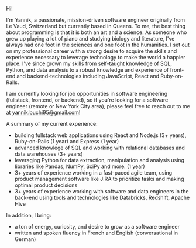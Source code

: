 Hi! 

I'm Yannik, a passionate, mission-driven software engineer originally from Le Vaud, Switzerland but currently based in Queens. To me, the best thing about programming is that it is both an art and a science. As someone who grew up playing a lot of piano and studying biology and literature, I've always had one foot in the sciences and one foot in the humanities. I set out on my professional career with a strong desire to acquire the skills and experience necessary to leverage technology to make the world a happier place. I've since grown my skills from self-taught knowledge of SQL, Python, and data analysis to a robust knowledge and experience of front-end and backend-technologies including JavaScript, React and Ruby-on-Rails.

I am currently looking for job opportunities in software engineering (fullstack, frontend, or backend), so if you're looking for a software engineer (remote or New York City area), please feel free to reach out to me at yannik.buchi95@gmail.com!

A summary of my current experience:

- building fullstack web applications using React and Node.js (3+ years), Ruby-on-Rails (1 year) and Express (1 year)
- advanced knowlege of SQL and working with relational databases and data warehouses (3+ years)
- leveraging Python for data extraction, manipulation and analysis using libraries like Pandas, NumPy, SciPy and more. (1 year)
- 3+ years of experience working in a fast-paced agile team, using product management software like JIRA to prioritize tasks and making optimal product decisions
- 3+ years of experience working with software and data engineers in the back-end using tools and technologies like Databricks, Redshift, Apache Hive

In addition, I bring: 

- a ton of energy, curiosity, and desire to grow as a software engineer
- written and spoken fluency in French and English (conversational in German)

<!---
ybuchi/ybuchi is a ✨ special ✨ repository because its `README.md` (this file) appears on your GitHub profile.
You can click the Preview link to take a look at your changes.
--->
